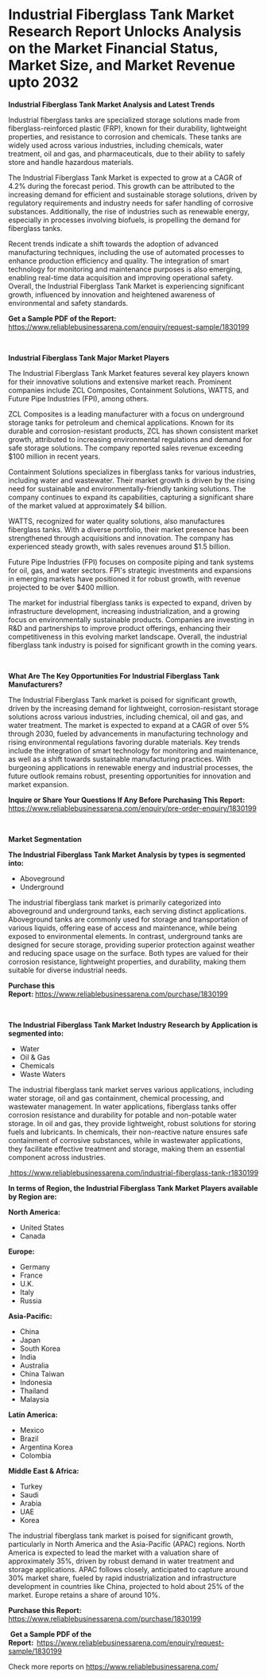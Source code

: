 <p><h1>Industrial Fiberglass Tank Market Research Report Unlocks Analysis on the Market Financial Status, Market Size, and Market Revenue upto 2032</h1></p><p><strong>Industrial Fiberglass Tank Market Analysis and Latest Trends</strong></p>
<p><p>Industrial fiberglass tanks are specialized storage solutions made from fiberglass-reinforced plastic (FRP), known for their durability, lightweight properties, and resistance to corrosion and chemicals. These tanks are widely used across various industries, including chemicals, water treatment, oil and gas, and pharmaceuticals, due to their ability to safely store and handle hazardous materials.</p><p>The Industrial Fiberglass Tank Market is expected to grow at a CAGR of 4.2% during the forecast period. This growth can be attributed to the increasing demand for efficient and sustainable storage solutions, driven by regulatory requirements and industry needs for safer handling of corrosive substances. Additionally, the rise of industries such as renewable energy, especially in processes involving biofuels, is propelling the demand for fiberglass tanks.</p><p>Recent trends indicate a shift towards the adoption of advanced manufacturing techniques, including the use of automated processes to enhance production efficiency and quality. The integration of smart technology for monitoring and maintenance purposes is also emerging, enabling real-time data acquisition and improving operational safety. Overall, the Industrial Fiberglass Tank Market is experiencing significant growth, influenced by innovation and heightened awareness of environmental and safety standards.</p></p>
<p><strong>Get a Sample PDF of the Report:&nbsp;</strong> <a href="https://www.reliablebusinessarena.com/enquiry/request-sample/1830199?utm_campaign=3138&utm_medium=2&utm_source=Github&utm_content=ia&utm_term=03042025&utm_id=industrial-fiberglass-tank">https://www.reliablebusinessarena.com/enquiry/request-sample/1830199</a></p>
<p>&nbsp;</p>
<p><strong>Industrial Fiberglass Tank Major Market Players</strong></p>
<p><p>The Industrial Fiberglass Tank Market features several key players known for their innovative solutions and extensive market reach. Prominent companies include ZCL Composites, Containment Solutions, WATTS, and Future Pipe Industries (FPI), among others.</p><p>ZCL Composites is a leading manufacturer with a focus on underground storage tanks for petroleum and chemical applications. Known for its durable and corrosion-resistant products, ZCL has shown consistent market growth, attributed to increasing environmental regulations and demand for safe storage solutions. The company reported sales revenue exceeding $100 million in recent years.</p><p>Containment Solutions specializes in fiberglass tanks for various industries, including water and wastewater. Their market growth is driven by the rising need for sustainable and environmentally-friendly tanking solutions. The company continues to expand its capabilities, capturing a significant share of the market valued at approximately $4 billion.</p><p>WATTS, recognized for water quality solutions, also manufactures fiberglass tanks. With a diverse portfolio, their market presence has been strengthened through acquisitions and innovation. The company has experienced steady growth, with sales revenues around $1.5 billion.</p><p>Future Pipe Industries (FPI) focuses on composite piping and tank systems for oil, gas, and water sectors. FPI's strategic investments and expansions in emerging markets have positioned it for robust growth, with revenue projected to be over $400 million.</p><p>The market for industrial fiberglass tanks is expected to expand, driven by infrastructure development, increasing industrialization, and a growing focus on environmentally sustainable products. Companies are investing in R&D and partnerships to improve product offerings, enhancing their competitiveness in this evolving market landscape. Overall, the industrial fiberglass tank industry is poised for significant growth in the coming years.</p></p>
<p>&nbsp;</p>
<p><strong>What Are The Key Opportunities For Industrial Fiberglass Tank Manufacturers?</strong></p>
<p><p>The Industrial Fiberglass Tank market is poised for significant growth, driven by the increasing demand for lightweight, corrosion-resistant storage solutions across various industries, including chemical, oil and gas, and water treatment. The market is expected to expand at a CAGR of over 5% through 2030, fueled by advancements in manufacturing technology and rising environmental regulations favoring durable materials. Key trends include the integration of smart technology for monitoring and maintenance, as well as a shift towards sustainable manufacturing practices. With burgeoning applications in renewable energy and industrial processes, the future outlook remains robust, presenting opportunities for innovation and market expansion.</p></p>
<p><strong>Inquire or Share Your Questions If Any Before Purchasing This Report:</strong> <a href="https://www.reliablebusinessarena.com/enquiry/pre-order-enquiry/1830199?utm_campaign=3138&utm_medium=2&utm_source=Github&utm_content=ia&utm_term=03042025&utm_id=industrial-fiberglass-tank">https://www.reliablebusinessarena.com/enquiry/pre-order-enquiry/1830199</a></p>
<p>&nbsp;</p>
<p><strong>Market Segmentation</strong></p>
<p><strong>The Industrial Fiberglass Tank Market Analysis by types is segmented into:</strong></p>
<p><ul><li>Aboveground</li><li>Underground</li></ul></p>
<p><p>The industrial fiberglass tank market is primarily categorized into aboveground and underground tanks, each serving distinct applications. Aboveground tanks are commonly used for storage and transportation of various liquids, offering ease of access and maintenance, while being exposed to environmental elements. In contrast, underground tanks are designed for secure storage, providing superior protection against weather and reducing space usage on the surface. Both types are valued for their corrosion resistance, lightweight properties, and durability, making them suitable for diverse industrial needs.</p></p>
<p><strong>Purchase this Report:&nbsp;</strong><a href="https://www.reliablebusinessarena.com/purchase/1830199?utm_campaign=3138&utm_medium=2&utm_source=Github&utm_content=ia&utm_term=03042025&utm_id=industrial-fiberglass-tank">https://www.reliablebusinessarena.com/purchase/1830199</a></p>
<p>&nbsp;</p>
<p><strong>The Industrial Fiberglass Tank Market Industry Research by Application is segmented into:</strong></p>
<p><ul><li>Water</li><li>Oil & Gas</li><li>Chemicals</li><li>Waste Waters</li></ul></p>
<p><p>The industrial fiberglass tank market serves various applications, including water storage, oil and gas containment, chemical processing, and wastewater management. In water applications, fiberglass tanks offer corrosion resistance and durability for potable and non-potable water storage. In oil and gas, they provide lightweight, robust solutions for storing fuels and lubricants. In chemicals, their non-reactive nature ensures safe containment of corrosive substances, while in wastewater applications, they facilitate effective treatment and storage, making them an essential component across industries.</p></p>
<p><a href="https://www.reliablebusinessarena.com/industrial-fiberglass-tank-r1830199?utm_campaign=3138&utm_medium=2&utm_source=Github&utm_content=ia&utm_term=03042025&utm_id=industrial-fiberglass-tank">&nbsp;https://www.reliablebusinessarena.com/industrial-fiberglass-tank-r1830199</a></p>
<p><strong>In terms of Region, the Industrial Fiberglass Tank Market Players available by Region are:</strong></p>
<p>
    <p> <strong> North America: </strong>
        <ul>
            <li>United States</li>
            <li>Canada</li>
        </ul>
        </p> 
    <p> <strong> Europe: </strong>
        <ul>
            <li>Germany</li>
            <li>France</li>
            <li>U.K.</li>
            <li>Italy</li>
            <li>Russia</li>
        </ul>
        </p> 
    <p> <strong> Asia-Pacific: </strong>
        <ul>
            <li>China</li>
            <li>Japan</li>
            <li>South Korea</li>
            <li>India</li>
            <li>Australia</li>
            <li>China Taiwan</li>
            <li>Indonesia</li>
            <li>Thailand</li>
            <li>Malaysia</li>
        </ul>
        </p> 
    <p> <strong> Latin America: </strong>
        <ul>
            <li>Mexico</li>
            <li>Brazil</li>
            <li>Argentina Korea</li>
            <li>Colombia</li>
        </ul>
        </p> 
    <p> <strong> Middle East & Africa: </strong>
        <ul>
            <li>Turkey</li>
            <li>Saudi</li>
            <li>Arabia</li>
            <li>UAE</li>
            <li>Korea</li>
        </ul>
    </p>
    </p>
<p><p>The industrial fiberglass tank market is poised for significant growth, particularly in North America and the Asia-Pacific (APAC) regions. North America is expected to lead the market with a valuation share of approximately 35%, driven by robust demand in water treatment and storage applications. APAC follows closely, anticipated to capture around 30% market share, fueled by rapid industrialization and infrastructure development in countries like China, projected to hold about 25% of the market. Europe retains a share of around 10%.</p></p>
<p><strong>Purchase this Report: </strong><a href="https://www.reliablebusinessarena.com/purchase/1830199?utm_campaign=3138&utm_medium=2&utm_source=Github&utm_content=ia&utm_term=03042025&utm_id=industrial-fiberglass-tank">https://www.reliablebusinessarena.com/purchase/1830199</a></p>
<p>&nbsp;<strong>Get a Sample PDF of the Report:&nbsp;&nbsp;</strong><a href="https://www.reliablebusinessarena.com/enquiry/request-sample/1830199?utm_campaign=3138&utm_medium=2&utm_source=Github&utm_content=ia&utm_term=03042025&utm_id=industrial-fiberglass-tank">https://www.reliablebusinessarena.com/enquiry/request-sample/1830199</a></p>
<p><strong></strong></p>
<p>Check more reports on <a href="https://www.reliablebusinessarena.com/?utm_campaign=3138&utm_medium=2&utm_source=Github&utm_content=ia&utm_term=03042025&utm_id=industrial-fiberglass-tank">https://www.reliablebusinessarena.com/</a></p>